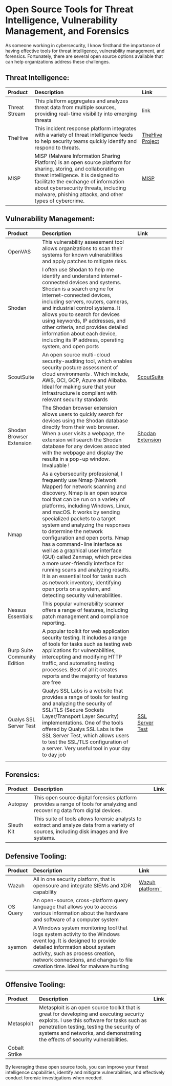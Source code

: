 # Open Source Tools for Threat Intelligence, Vulnerability Management, and Forensics

As someone working in cybersecurity, I know firsthand the importance of having effective tools for threat intelligence, vulnerability management, and forensics. Fortunately, there are several open source options available that can help organizations address these challenges.

## Threat Intelligence:

| Product          | Description                                        | Link                              |
| :-------------- |:---------------------------------------------------| :------------------------------------|
| Threat Stream    | This platform aggregates and analyzes threat data from multiple sources, providing real-time visibility into emerging threats | link|||
| TheHive     | This incident response platform integrates with a variety of threat intelligence feeds to help security teams quickly identify and respond to threats. | <a href="https://thehive-project.org">TheHive Project</a>|||
| MISP | MISP (Malware Information Sharing Platform) is an open source platform for sharing, storing, and collaborating on threat intelligence. It is designed to facilitate the exchange of information about cybersecurity threats, including malware, phishing attacks, and other types of cybercrime.|<a href="https://www.misp-project.org">MISP</a>||||


## Vulnerability Management:
| Product          | Description                                        | Link                              |
| :-------------- |:---------------------------------------------------| :------------------------------------|
| OpenVAS    | This vulnerability assessment tool allows organizations to scan their systems for known vulnerabilities and apply patches to mitigate risks.
 | Shodan|I often use Shodan to help me identify and understand internet-connected devices and systems. Shodan is a search engine for internet-connected devices, including servers, routers, cameras, and industrial control systems. It allows you to search for devices using keywords, IP addresses, and other criteria, and provides detailed information about each device, including its IP address, operating system, and open ports||
 |ScoutSuite | An open source multi-cloud security-auditing tool, which enables security posture assessment of cloud environments . Which include, AWS, OCI, GCP, Azure and Alibaba. Ideal for making sure  that your infrastructure is compliant with relevant security standards|  <a href="https://github.com/nccgroup/ScoutSuite">ScoutSuite</a>
 |Shodan Browser Extension |  The Shodan browser extension allows users to quickly search for devices using the Shodan database directly from their web browser. When a user visits a webpage, the extension will search the Shodan database for any devices associated with the webpage and display the results in a pop-up window. Invaluable ! |<a href="https://chrome.google.com/webstore/detail/shodan/jjalcfnidlmpjhdfepjhjbhnhkbgleap">Shodan Extension</a>|||
| Nmap | As a cybersecurity professional, I frequently use Nmap (Network Mapper) for network scanning and discovery. Nmap is an open source tool that can be run on a variety of platforms, including Windows, Linux, and macOS. It works by sending specialized packets to a target system and analyzing the responses to determine the network configuration and open ports. Nmap has a command-line interface as well as a graphical user interface (GUI) called Zenmap, which provides a more user-friendly interface for running scans and analyzing results. It is an essential tool for tasks such as network inventory, identifying open ports on a system, and detecting security vulnerabilities.| |||
| Nessus Essentials:| This popular vulnerability scanner offers a range of features, including patch management and compliance reporting.||||
| Burp Suite Community Edition | A popular toolkit for web application security testing. It includes a range of tools for tasks such as testing web applications for vulnerabilities, intercepting and modifying HTTP traffic, and automating testing processes. Best of all it creates reports and the majority of features are free| |||
| Qualys SSL Server Test|  Qualys SSL Labs is a website that provides a range of tools for testing and analyzing the security of SSL/TLS (Secure Sockets Layer/Transport Layer Security) implementations. One of the tools offered by Qualys SSL Labs is the SSL Server Test, which allows users to test the SSL/TLS configuration of a server. Very useful tool in your day to day job| <a href="https://www.ssllabs.com/ssltest/">SSL Server Test</a>
|||


## Forensics:
| Product          | Description                                        | Link                              |
| :-------------- |:---------------------------------------------------| :------------------------------------|
|  Autopsy | This open source digital forensics platform provides a range of tools for analyzing and recovering data from digital devices.||||
| Sleuth Kit| This suite of tools allows forensic analysts to extract and analyze data from a variety of sources, including disk images and live systems.||||

## Defensive Tooling:
| Product          | Description                                        | Link                              |
| :-------------- |:---------------------------------------------------| :------------------------------------|
| Wazuh | All in one security platform, that is opensoure  and integrate SIEMs and XDR capability | <a href=¨https://wazuh.com/platform/overview/¨>Wazuh platform¨</a>|
| OS Query | An open-source, cross-platform query language that allows you to access various information about the hardware and software of a computer system||<a href="https://www.osquery.io/">osquery.io</a>|
| sysmon | A Windows system monitoring tool that logs system activity to the Windows event log. It is designed to provide detailed information about system activity, such as process creation, network connections, and changes to file creation time. Ideal for malware hunting ||||

## Offensive Tooling:
| Product          | Description                                        | Link                              |
| :-------------- |:---------------------------------------------------| :------------------------------------|
| Metasploit |Metasploit is an open source toolkit that is great for developing and executing security exploits. I use this software for tasks such as penetration testing, testing the security of systems and networks, and demonstrating the effects of security vulnerabilities.||||
| Cobalt Strike |||||


By leveraging these open source tools, you can improve your threat intelligence capabilities, identify and mitigate vulnerabilities, and effectively conduct forensic investigations when needed.

